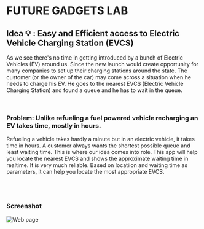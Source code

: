 # FUTURE GADGETS LAB
## Idea  :bulb: : Easy and Efficient access to Electric Vehicle Charging Station (EVCS)
As we see there's no time in getting introduced by a bunch of Electric Vehicles (EV) around us. 
Since the new launch would create opportunity for many companies to set up their charging stations around the state. 
The customer (or the owner of the car) may come across a situation when he needs to charge his EV. He goes to the nearest EVCS (Electric Vehicle Charging Station) and found a queue and he has to wait in the queue.

<br>

### Problem: Unlike refueling a fuel powered vehicle recharging an EV takes time, mostly in hours.
Refueling a vehicle takes hardly a minute but in an electric vehicle, it takes time in hours.
A customer always wants the shortest possible queue and least waiting time. This is where our idea comes into role.
This app will help you locate the nearest EVCS and shows the approximate waiting time in realtime. It is very much reliable. Based on locatiion and waiting time as parameters, it can help you locate the most appropriate EVCS.

<br><br>

### Screenshot

![Web page](https://github.com/tarunlahrod/FUTURE-GADGETS-LAB/Screenshots/EESLWebApp.png)
